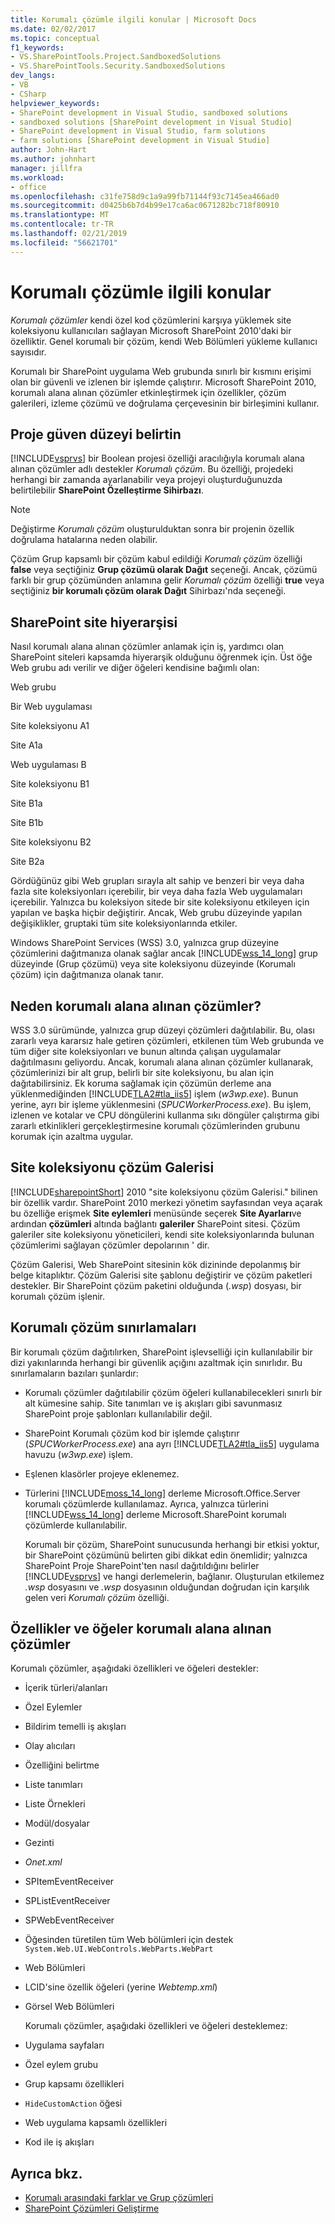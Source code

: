 ```yaml
---
title: Korumalı çözümle ilgili konular | Microsoft Docs
ms.date: 02/02/2017
ms.topic: conceptual
f1_keywords:
- VS.SharePointTools.Project.SandboxedSolutions
- VS.SharePointTools.Security.SandboxedSolutions
dev_langs:
- VB
- CSharp
helpviewer_keywords:
- SharePoint development in Visual Studio, sandboxed solutions
- sandboxed solutions [SharePoint development in Visual Studio]
- SharePoint development in Visual Studio, farm solutions
- farm solutions [SharePoint development in Visual Studio]
author: John-Hart
ms.author: johnhart
manager: jillfra
ms.workload:
- office
ms.openlocfilehash: c31fe758d9c1a9a99fb71144f93c7145ea466ad0
ms.sourcegitcommit: d0425b6b7d4b99e17ca6ac0671282bc718f80910
ms.translationtype: MT
ms.contentlocale: tr-TR
ms.lasthandoff: 02/21/2019
ms.locfileid: "56621701"
---
```

# <a name="sandboxed-solution-considerations"></a>Korumalı çözümle ilgili konular
  *Korumalı çözümler* kendi özel kod çözümlerini karşıya yüklemek site koleksiyonu kullanıcıları sağlayan Microsoft SharePoint 2010'daki bir özelliktir. Genel korumalı bir çözüm, kendi Web Bölümleri yükleme kullanıcı sayısıdır.

 Korumalı bir SharePoint uygulama Web grubunda sınırlı bir kısmını erişimi olan bir güvenli ve izlenen bir işlemde çalıştırır. Microsoft SharePoint 2010, korumalı alana alınan çözümler etkinleştirmek için özellikler, çözüm galerileri, izleme çözümü ve doğrulama çerçevesinin bir birleşimini kullanır.

## <a name="specify-project-trust-level"></a>Proje güven düzeyi belirtin
 [!INCLUDE[vsprvs](../sharepoint/includes/vsprvs-md.md)] bir Boolean projesi özelliği aracılığıyla korumalı alana alınan çözümler adlı destekler *Korumalı çözüm*. Bu özelliği, projedeki herhangi bir zamanda ayarlanabilir veya projeyi oluşturduğunuzda belirtilebilir **SharePoint Özelleştirme Sihirbazı**.

> [!NOTE]
>  Değiştirme *Korumalı çözüm* oluşturulduktan sonra bir projenin özellik doğrulama hatalarına neden olabilir.

 Çözüm Grup kapsamlı bir çözüm kabul edildiği *Korumalı çözüm* özelliği **false** veya seçtiğiniz **Grup çözümü olarak Dağıt** seçeneği. Ancak, çözümü farklı bir grup çözümünden anlamına gelir *Korumalı çözüm* özelliği **true** veya seçtiğiniz **bir korumalı çözüm olarak Dağıt** Sihirbazı'nda seçeneği.

## <a name="sharepoint-site-hierarchy"></a>SharePoint site hiyerarşisi
 Nasıl korumalı alana alınan çözümler anlamak için iş, yardımcı olan SharePoint siteleri kapsamda hiyerarşik olduğunu öğrenmek için. Üst öğe Web grubu adı verilir ve diğer öğeleri kendisine bağımlı olan:

 Web grubu

 Bir Web uygulaması

 Site koleksiyonu A1

 Site A1a

 Web uygulaması B

 Site koleksiyonu B1

 Site B1a

 Site B1b

 Site koleksiyonu B2

 Site B2a

 Gördüğünüz gibi Web grupları sırayla alt sahip ve benzeri bir veya daha fazla site koleksiyonları içerebilir, bir veya daha fazla Web uygulamaları içerebilir. Yalnızca bu koleksiyon sitede bir site koleksiyonu etkileyen için yapılan ve başka hiçbir değiştirir. Ancak, Web grubu düzeyinde yapılan değişiklikler, gruptaki tüm site koleksiyonlarında etkiler.

 Windows SharePoint Services (WSS) 3.0, yalnızca grup düzeyine çözümlerini dağıtmanıza olanak sağlar ancak [!INCLUDE[wss_14_long](../sharepoint/includes/wss-14-long-md.md)] grup düzeyinde (Grup çözümü) veya site koleksiyonu düzeyinde (Korumalı çözüm) için dağıtmanıza olanak tanır.

## <a name="why-sandboxed-solutions"></a>Neden korumalı alana alınan çözümler?
 WSS 3.0 sürümünde, yalnızca grup düzeyi çözümleri dağıtılabilir. Bu, olası zararlı veya kararsız hale getiren çözümleri, etkilenen tüm Web grubunda ve tüm diğer site koleksiyonları ve bunun altında çalışan uygulamalar dağıtılmasını geliyordu. Ancak, korumalı alana alınan çözümler kullanarak, çözümlerinizi bir alt grup, belirli bir site koleksiyonu, bu alan için dağıtabilirsiniz. Ek koruma sağlamak için çözümün derleme ana yüklenmediğinden [!INCLUDE[TLA2#tla_iis5](../sharepoint/includes/tla2sharptla-iis5-md.md)] işlem (*w3wp.exe*). Bunun yerine, ayrı bir işleme yüklenmesini (*SPUCWorkerProcess.exe*). Bu işlem, izlenen ve kotalar ve CPU döngülerini kullanma sıkı döngüler çalıştırma gibi zararlı etkinlikleri gerçekleştirmesine korumalı çözümlerinden grubunu korumak için azaltma uygular.

## <a name="site-collection-solution-gallery"></a>Site koleksiyonu çözüm Galerisi
 [!INCLUDE[sharepointShort](../sharepoint/includes/sharepointshort-md.md)] 2010 "site koleksiyonu çözüm Galerisi." bilinen bir özellik vardır. SharePoint 2010 merkezi yönetim sayfasından veya açarak bu özelliğe erişmek **Site eylemleri** menüsünde seçerek **Site Ayarları**ve ardından **çözümleri** altında bağlantı **galeriler** SharePoint sitesi. Çözüm galeriler site koleksiyonu yöneticileri, kendi site koleksiyonlarında bulunan çözümlerimi sağlayan çözümler depolarının ' dir.

 Çözüm Galerisi, Web SharePoint sitesinin kök dizininde depolanmış bir belge kitaplıktır. Çözüm Galerisi site şablonu değiştirir ve çözüm paketleri destekler. Bir SharePoint çözüm paketini olduğunda (*.wsp*) dosyası, bir korumalı çözüm işlenir.

## <a name="sandboxed-solution-limitations"></a>Korumalı çözüm sınırlamaları
 Bir korumalı çözüm dağıtılırken, SharePoint işlevselliği için kullanılabilir bir dizi yakınlarında herhangi bir güvenlik açığını azaltmak için sınırlıdır. Bu sınırlamaların bazıları şunlardır:

- Korumalı çözümler dağıtılabilir çözüm öğeleri kullanabilecekleri sınırlı bir alt kümesine sahip. Site tanımları ve iş akışları gibi savunmasız SharePoint proje şablonları kullanılabilir değil.

- SharePoint Korumalı çözüm kod bir işlemde çalıştırır (*SPUCWorkerProcess.exe*) ana ayrı [!INCLUDE[TLA2#tla_iis5](../sharepoint/includes/tla2sharptla-iis5-md.md)] uygulama havuzu (*w3wp.exe*) işlem.

- Eşlenen klasörler projeye eklenemez.

- Türlerini [!INCLUDE[moss_14_long](../sharepoint/includes/moss-14-long-md.md)] derleme Microsoft.Office.Server korumalı çözümlerde kullanılamaz. Ayrıca, yalnızca türlerini [!INCLUDE[wss_14_long](../sharepoint/includes/wss-14-long-md.md)] derleme Microsoft.SharePoint korumalı çözümlerde kullanılabilir.

  Korumalı bir çözüm, SharePoint sunucusunda herhangi bir etkisi yoktur, bir SharePoint çözümünü belirten gibi dikkat edin önemlidir; yalnızca SharePoint Proje SharePoint'ten nasıl dağıtıldığını belirler [!INCLUDE[vsprvs](../sharepoint/includes/vsprvs-md.md)] ve hangi derlemelerin, bağlanır. Oluşturulan etkilemez *.wsp* dosyasını ve *.wsp* dosyasının olduğundan doğrudan için karşılık gelen veri *Korumalı çözüm* özelliği.

## <a name="capabilities-and-elements-in-sandboxed-solutions"></a>Özellikler ve öğeler korumalı alana alınan çözümler
 Korumalı çözümler, aşağıdaki özellikleri ve öğeleri destekler:

- İçerik türleri/alanları

- Özel Eylemler

- Bildirim temelli iş akışları

- Olay alıcıları

- Özelliğini belirtme

- Liste tanımları

- Liste Örnekleri

- Modül/dosyalar

- Gezinti

- *Onet.xml*

- SPItemEventReceiver

- SPListEventReceiver

- SPWebEventReceiver

- Öğesinden türetilen tüm Web bölümleri için destek `System.Web.UI.WebControls.WebParts.WebPart`

- Web Bölümleri

- LCID'sine özellik öğeleri (yerine *Webtemp.xml*)

- Görsel Web Bölümleri

  Korumalı çözümler, aşağıdaki özellikleri ve öğeleri desteklemez:

- Uygulama sayfaları

- Özel eylem grubu

- Grup kapsamı özellikleri

- `HideCustomAction` öğesi

- Web uygulama kapsamlı özellikleri

- Kod ile iş akışları

## <a name="see-also"></a>Ayrıca bkz.
- [Korumalı arasındaki farklar ve Grup çözümleri](../sharepoint/differences-between-sandboxed-and-farm-solutions.md)
- [SharePoint Çözümleri Geliştirme](../sharepoint/developing-sharepoint-solutions.md)
